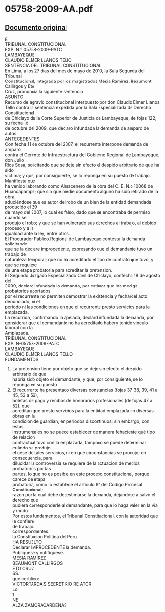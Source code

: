 
05758-2009-AA.pdf
=================
  
[Documento original](https://tc.gob.pe/jurisprudencia/2010/05758-2009-AA.pdf)  
---  
E  
TRIBUNAL CONSTITUCIONAL  
EXP. N.° 05758-2009-PATC  
LAMBAYEQUE  
CLAUDIO ELMER LLANOS TELIO  
SENTENCIA DEL TRIBUNAL CONSTITUCIONAL  
En Lima, a los 27 dias del mes de mayo de 2010, la Sala Segunda del Tribunal  
Constitucional, integrada por los magistrados Mesia Ramirez, Beaumont Callirgos y Eto  
Cruz, pronuncia la siguiente sentencia  
ASUNTO  
Recurso de agravio constitucional interpuesto por don Claudio Elmer Llanos  
Tello contra la sentencia expedida por la Sala Especializada de Derecho Constitucional  
de Chiclayo de la Corte Superior de Justicia de Lambayeque, de fojas 122, su fecha 16  
de octubre del 2009, que declaro infundada la demanda de amparo de autos.  
ANTECEDENTES  
Con fecha 11 de octubre del 2007, el recurrente interpone demanda de amparo  
contra el Gerente de Infraestructura del Gobierno Regional de Lambayeque, don Julio  
Rios Sosa, solicitando que se deje sin efecto el despido arbitrario de que ha sido  
victima; y que, por consiguiente, se lo reponga en su puesto de trabajo. Manifiesta que  
ha venido laborando como Almacenero de la obra del C. E. N.o 10068 de  
Huancapampa; que sin que medie documento alguno ha sido retirado de la obra,  
aduciéndose que es autor del robo de un bien de la entidad demandada, producido el 29  
de mayo del 2007, lo cual es falso, dado que se encontraba de permiso cuando se  
produjo el robo; y que se han vulnerado sus derechos al trabajo, al debido proceso y a la  
igualdad ante la ley, entre otros.  
El Procurador Pablico.Regional de Lambayeque contesta la demanda solicitando  
que se la declare improcedente, expresando que el demandante tuvo un trabajo de  
naturaleza temporal; que no ha acreditado el tipo de contrato que tuvo, y que se requiere  
de una etapa probatoria para acreditar la pretension.  
El Segundo Juzgado Especializado Civil de Chiclayo, confecha 18 de agosto del  
2009, declaro infundada la demanda, por estimar que los medigs probatorios aportados  
por el recurrente no permiten demostrar la existencia y fecha/del acto denunciado, ni el  
periodo ni las condiciones en que el recurrente presto servicids para la emplazada.  
La recurrida, confirmando la apelada, declard infundada la demanda, por  
gonsiderar que el demandante no ha acreditado habery tenido vinculo laboral con la  
Amplazada.  
TRIBUNAL CONSTITUCIONAL  
EXP. N-05758-2009-PATC  
LAMBAYEQUE  
CLAUDIO ELMER LLANOS TELLO  
FUNDAMENTOS  
1. La pretension tiene por objeto que se deje sin efecto el despido arbitrario de que  
habria sido objeto el demandante; y que, por consiguiente, se lo reponga en su puesto  
2. El recurrente ha presentado diversas constancias (fojas 37, 38, 39, 41 a 45, 53 a 56),  
boletas de pago y recibos de honorarios profesionales (de fojas 47 a 52), que  
acreditan que presto servicios para la entidad emplazada en diversas obras en la  
condicion de guardian, en periodos discontinuos; sin embargo, con estas  
instrumentales no se puede establecer de manera fehaciente qué tipo de relacion  
contractual tuvo con la emplazada, tampoco se puede determinar cuândo se produjo  
el cese de tales servicios, ni en qué circunstancias se produjo; en consecuencia, para  
dilucidar la controversia se requiere de la actuacion de medios probatorios por las  
partes, lo que no es posible en este proceso constitucional, porque carece de etapa  
probatoria, como lo establece el articulo 9° del Codigo Procesal Constitucional;  
razon por la cual debe desestimarse la demanda, dejandose a salvo el derecho que  
pudiera corresponderle al demandante, para que lo haga valer en la via y modo  
Por estos fundamentos, el Tribunal Constitucional, con la autoridad que le confiere  
de trabajo.  
correspondientes.  
la Constitucion Politica del Peru  
HA RESUELTO  
Declarar IMPROCEDENTE la demanda.  
Publiquese y notifiquese.  
MESIA RAMIREZ  
BEAUMONT CALLIRGOS  
ETO CRUZ  
SS.  
que certitico:  
VICTORTARDAIS SEERET RIO RE ATCR  
Lo  
1  
NE  
ALZA ZAMORACARDENAS